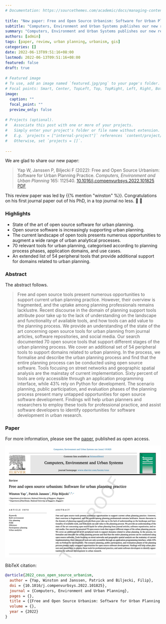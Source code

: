 ```yaml
---
# Documentation: https://sourcethemes.com/academic/docs/managing-content/

title: "New paper: Free and Open Source Urbanism: Software for Urban Planning Practice"
subtitle: "Computers, Environment and Urban Systems publishes our new review paper."
summary: "Computers, Environment and Urban Systems publishes our new review paper."
authors: [admin]
tags: [paper, review, urban planning, urbanism, gis]
categories: []
date: 2022-06-13T09:51:16+08:00
lastmod: 2022-06-13T09:51:16+08:00
featured: false
draft: true

# Featured image
# To use, add an image named `featured.jpg/png` to your page's folder.
# Focal points: Smart, Center, TopLeft, Top, TopRight, Left, Right, BottomLeft, Bottom, BottomRight.
image:
  caption: ""
  focal_point: ""
  preview_only: false

# Projects (optional).
#   Associate this post with one or more of your projects.
#   Simply enter your project's folder or file name without extension.
#   E.g. `projects = ["internal-project"]` references `content/project/deep-learning/index.md`.
#   Otherwise, set `projects = []`.

---
```


We are glad to share our new paper:

> Yap W, Janssen P, Biljecki F (2022): Free and Open Source Urbanism: Software for Urban Planning Practice. _Computers, Environment and Urban Planning_ 165: 112540. [<i class="ai ai-doi-square ai"></i> 10.1016/j.compenvurbsys.2022.101825](https://doi.org/10.1016/j.compenvurbsys.2022.101825) [<i class="far fa-file-pdf"></i> PDF](/publication/2022-rser-thermography-review/2022-rser-thermography-review.pdf)</i>

This review paper was led by {{% mention "winston" %}}.
Congratulations on his first journal paper out of his PhD, in a top journal no less. :raised_hands: :clap:

### Highlights

+ State of the art of open source software for urban planning.
+ Open source software is increasingly supporting urban planning.
+ The current landscape of open tools presents numerous opportunities to augment a wide range of urban analytical processes.
+ 70 relevant tools for urban planning, categorised according to planning process phases, application domains, and use cases.
+ An extended list of 54 peripheral tools that provide additional support for domains related to urban planning.

### Abstract

The abstract follows.

> Free and open source tools present numerous opportunities to support current urban planning practice. However, their overview is fragmented, and the uptake among planning professionals remains lacklustre. Recent discourse in the domain of planning support tools attribute poor take up to the lack of understanding on the landscape and functionality of available tools, and how tools can add value to the planning process. We provide an understanding of the state of the art concerning open source tools for urban planning from journal articles, software repositories, and social media. Our search documented 70 open source tools that support different stages of the urban planning process. We cover an additional set of 54 peripheral tools to support domains related to urban planning. In the process, we formalise and describe the urban planning process and find that the entire planning process can be conducted using open source software. 
Tools focusing on street networks and geographic spatial analysis are the mainstay of current implementation. Sixty percent of tools are only accessible through an application programming interface, while 43% rely on Python for development. The scenario planning, public participation, and evaluation phases of the planning process present many untapped opportunities for open source software development. Findings will help urban planners and researchers to employ these tools for professional practice, and assist software developers to identify opportunities for software development in urban research. 

### Paper 

For more information, please see the [paper](/publication/2022-rser-thermography-review/), published as open access. <i class="ai ai-open-access-square ai"></i>

[![](page-one.png)](/publication/2022-rser-thermography-review/)

BibTeX citation:
```bibtex
@article{2022_ceus_open_source_urbanism,
  author = {Yap, Winston and Janssen, Patrick and Biljecki, Filip},
  doi = {10.1016/j.compenvurbsys.2022.101825},
  journal = {Computers, Environment and Urban Planning},
  pages = {},
  title = {{Free and Open Source Urbanism: Software for Urban Planning Practice}},
  volume = {},
  year = {2022}
}
```


